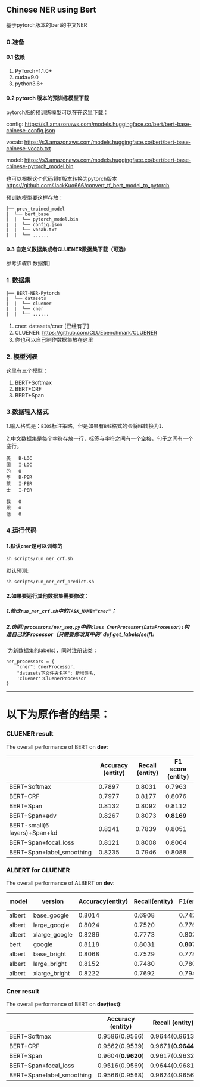 ## Chinese NER using Bert
基于pytorch版本的bert的中文NER

### 0.准备
#### 0.1 依赖
1. PyTorch=1.1.0+
2. cuda=9.0
3. python3.6+

#### 0.2 pytorch 版本的预训练模型下载
pytorch版的预训练模型可以在在这里下载：

config: https://s3.amazonaws.com/models.huggingface.co/bert/bert-base-chinese-config.json

vocab: https://s3.amazonaws.com/models.huggingface.co/bert/bert-base-chinese-vocab.txt

model: https://s3.amazonaws.com/models.huggingface.co/bert/bert-base-chinese-pytorch_model.bin

也可以根据这个代码将tf版本转换为pytorch版本
https://github.com/JackKuo666/convert_tf_bert_model_to_pytorch


预训练模型要这样存放：
```text
├── prev_trained_model
|  └── bert_base
|  |  └── pytorch_model.bin
|  |  └── config.json
|  |  └── vocab.txt
|  |  └── ......
```

#### 0.3 自定义数据集或者CLUENER数据集下载（可选）
参考步骤[1.数据集]

### 1. 数据集
```text
├── BERT-NER-Pytorch
|  └── datasets
|  |  └── cluener
|  |  └── cner
|  |  └── ......
```


1. cner: datasets/cner  [已经有了]
2. CLUENER: https://github.com/CLUEbenchmark/CLUENER
3. 你也可以自己制作数据集放在这里

### 2. 模型列表
这里有三个模型：

1. BERT+Softmax
2. BERT+CRF
3. BERT+Span

### 3.数据输入格式

1.输入格式是：`BIOS`标注策略，但是如果有`BME`格式的会将`ME`转换为`I`.

2.中文数据集是每个字符存放一行，标签与字符之间有一个空格，句子之间有一个空行。

```text
美	B-LOC
国	I-LOC
的	O
华	B-PER
莱	I-PER
士	I-PER

我	O
跟	O
他	O
```

### 4.运行代码

#### 1.默认`cner`是可以训练的
```
sh scripts/run_ner_crf.sh
```
默认预测:
```
sh scripts/run_ner_crf_predict.sh
```
#### 2.如果要运行其他数据集需要修改：

##### 1.修改```run_ner_crf.sh```中的`TASK_NAME="cner"`；
##### 2.仿照`/processors/ner_seq.py`中的`class CnerProcessor(DataProcessor):`构造自己的Processor（只需要修改其中的`    def get_labels(self):
`为新数据集的labels），同时注册该类：
```
ner_processors = {
    "cner": CnerProcessor,
    "datasets下文件夹名字": 新增类名,
    'cluener':CluenerProcessor
}
```

---
# 以下为原作者的结果：

### CLUENER result

The overall performance of BERT on **dev**:

|              | Accuracy (entity)  | Recall (entity)    | F1 score (entity)  |
| ------------ | ------------------ | ------------------ | ------------------ |
| BERT+Softmax | 0.7897     | 0.8031     | 0.7963    |
| BERT+CRF     | 0.7977 | 0.8177 | 0.8076 |
| BERT+Span    | 0.8132 | 0.8092 | 0.8112 |
| BERT+Span+adv    | 0.8267 | 0.8073 | **0.8169** |
| BERT-small(6 layers)+Span+kd    | 0.8241 | 0.7839 | 0.8051 |
| BERT+Span+focal_loss    | 0.8121 | 0.8008 | 0.8064 |
| BERT+Span+label_smoothing   | 0.8235 | 0.7946 | 0.8088 |

### ALBERT for CLUENER

The overall performance of ALBERT on **dev**:

| model  | version       | Accuracy(entity) | Recall(entity) | F1(entity) | Train time/epoch |
| ------ | ------------- | ---------------- | -------------- | ---------- | ---------------- |
| albert | base_google   | 0.8014           | 0.6908         | 0.7420     | 0.75x            |
| albert | large_google  | 0.8024           | 0.7520         | 0.7763     | 2.1x             |
| albert | xlarge_google | 0.8286           | 0.7773         | 0.8021     | 6.7x             |
| bert   | google        | 0.8118           | 0.8031         | **0.8074**     | -----            |
| albert | base_bright   | 0.8068           | 0.7529         | 0.7789     | 0.75x            |
| albert | large_bright  | 0.8152           | 0.7480         | 0.7802     | 2.2x             |
| albert | xlarge_bright | 0.8222           | 0.7692         | 0.7948     | 7.3x             |

### Cner result

The overall performance of BERT on **dev(test)**:

|              | Accuracy (entity)  | Recall (entity)    | F1 score (entity)  |
| ------------ | ------------------ | ------------------ | ------------------ |
| BERT+Softmax | 0.9586(0.9566)     | 0.9644(0.9613)     | 0.9615(0.9590)     |
| BERT+CRF     | 0.9562(0.9539)     | 0.9671(**0.9644**) | 0.9616(0.9591)     |
| BERT+Span    | 0.9604(**0.9620**) | 0.9617(0.9632)     | 0.9611(**0.9626**) |
| BERT+Span+focal_loss    | 0.9516(0.9569) | 0.9644(0.9681)     | 0.9580(0.9625) |
| BERT+Span+label_smoothing   | 0.9566(0.9568) | 0.9624(0.9656)     | 0.9595(0.9612) |
